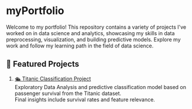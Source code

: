 # myPortfolio
Welcome to my portfolio! This repository contains a variety of projects I've worked on in data science and analytics, showcasing my skills in data preprocessing, visualization, and building predictive models. Explore my work and follow my learning path in the field of data science.

## 🚀 Featured Projects

1) [🛳️ Titanic Classification Project](https://github.com/yolist/titanic-classification-project)  
  Exploratory Data Analysis and predictive classification model based on passenger survival from the Titanic dataset.  
  Final insights include survival rates and feature relevance.
